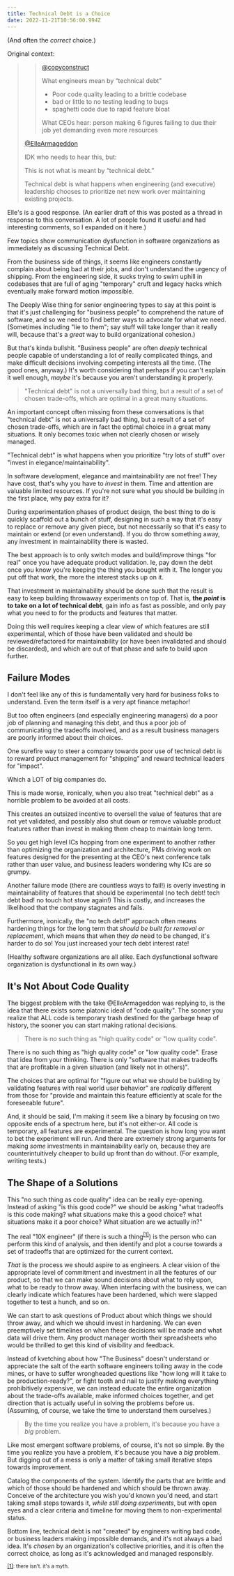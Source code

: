 ```yaml
---
title: Technical Debt is a Choice
date: 2022-11-21T10:56:00.994Z
---
```


(And often the _correct_ choice.)

Original context:

> > [@copyconstruct](https://twitter.com/copyconstruct/status/1592527230978387968)
> >
> > What engineers mean by “technical debt”
> >
> > - Poor code quality leading to a brittle codebase
> > - bad or little to no testing leading to bugs
> > - spaghetti code due to rapid feature bloat
> >
> > What CEOs hear: person making 6 figures failing to due their
> > job yet demanding even more resources
>
> [@ElleArmageddon](https://twitter.com/ElleArmageddon/status/1592885383477723137)
>
> IDK who needs to hear this, but:
>
> This is not what is meant by “technical debt.”
>
> Technical debt is what happens when engineering (and executive)
> leadership chooses to prioritize net new work over maintaining
> existing projects.

Elle's is a good response. (An earlier draft of this was posted
as a thread in response to this conversation. A lot of people
found it useful and had interesting comments, so I expanded on it
here.)

Few topics show communication dysfunction in software
organizations as immediately as discussing Technical Debt.

From the business side of things, it seems like engineers
constantly complain about being bad at their jobs, and don't
understand the urgency of shipping. From the engineering side,
it sucks trying to swim uphill in codebases that are full of
aging "temporary" cruft and legacy hacks which eventually make
forward motion impossible.

The Deeply Wise thing for senior engineering types to say at this
point is that it's just challenging for "business people" to
comprehend the nature of software, and so we need to find better
ways to advocate for what we need. (Sometimes including "lie to
them"; say stuff will take longer than it really will, because
that's a _great_ way to build organizational cohesion.)

But that's kinda bullshit. "Business people" are often _deeply_
technical people capable of understanding a lot of really
complicated things, and make difficult decisions involving
competing interests all the time. (The good ones, anyway.) It's
worth considering that perhaps if you can't explain it well
enough, _maybe_ it's because you aren't understanding it
properly.

<blockquote class="pullquote left"><p>"Technical debt" is not a
universally bad thing, but a result of a set of chosen
trade-offs, which are optimal in a great many
situations.</p></blockquote>

An important concept often missing from these conversations is
that "technical debt" is not a universally bad thing, but a
result of a set of chosen trade-offs, which are in fact the
optimal choice in a great many situations. It only becomes toxic
when not clearly chosen or wisely managed.

"Technical debt" is what happens when you prioritize "try lots of
stuff" over "invest in elegance/maintainability".

In software development, elegance and maintainability are not
free! They have cost, that's why you have to _invest_ in them.
Time and attention are valuable limited resources. If you're not
sure what you should be building in the first place, why pay
extra for it?

During experimentation phases of product design, the best thing
to do is quickly scaffold out a bunch of stuff, designing in such
a way that it's easy to replace or remove any given piece, but
not necessarily so that it's easy to maintain or extend (or even
understand). If you do throw something away, any investment in
maintainability there is wasted.

The best approach is to only switch modes and build/improve
things "for real" once you have adequate product validation. Ie,
pay down the debt once you know you're keeping the thing you
bought with it. The longer you put off that work, the more the
interest stacks up on it.

That investment in maintainability should be done such that the
result is easy to keep building throwaway experiments on top of.
That is, **the _point_ is to take on a lot of technical debt**,
gain info as fast as possible, and only pay what you need to for
the products and features that matter.

Doing this well requires keeping a clear view of which features
are still experimental, which of those have been validated and
should be reviewed/refactored for maintainability (or have been
invalidated and should be discarded), and which are out of that
phase and safe to build upon further.

## Failure Modes

I don't feel like any of this is fundamentally very hard for
business folks to understand. Even the term itself is a very apt
finance metaphor!

But too often engineers (and especially engineering managers) do
a poor job of planning and managing this debt, and thus a poor
job of communicating the tradeoffs involved, and as a result
business managers are poorly informed about their choices.

One surefire way to steer a company towards poor use of technical
debt is to reward product management for "shipping" and reward
technical leaders for "impact".

Which a LOT of big companies do.

This is made worse, ironically, when you also treat "technical
debt" as a horrible problem to be avoided at all costs.

This creates an outsized incentive to oversell the value of
features that are not yet validated, and possibly also shut down
or remove valuable product features rather than invest in making
them cheap to maintain long term.

So you get high level ICs hopping from one experiment to another
rather than optimizing the organization and architecture, PMs
driving work on features designed for the presenting at the CEO's
next conference talk rather than user value, and business leaders
wondering why ICs are so grumpy.

Another failure mode (there are countless ways to fail!) is
overly investing in maintainability of features that should be
experimental (no tech debt! tech debt bad! no touch hot stove
again!) This is costly, and increases the likelihood that the
company stagnates and fails.

Furthermore, ironically, the "no tech debt!" approach often means
hardening things for the long term that _should be built for
removal or replacement_, which means that when they _do_ need to
be changed, it's harder to do so! You just increased your tech
debt interest rate!

(Healthy software organizations are all alike. Each dysfunctional
software organization is dysfunctional in its own way.)

## It's Not About Code Quality

The biggest problem with the take @ElleArmageddon was replying
to, is the idea that there exists some platonic ideal of "code
quality". The sooner you realize that ALL code is temporary trash
destined for the garbage heap of history, the sooner you can
start making rational decisions.

<blockquote class="pullquote right"><p>There is no such thing as
"high quality code" or "low quality code".</p></blockquote>

There is no such thing as "high quality code" or "low quality
code". Erase that idea from your thinking. There is only
"software that makes tradeoffs that are profitable in a given
situation (and likely not in others)".

The choices that are optimal for "figure out what we should be
building by validating features with real world user behavior"
are _radically_ different from those for "provide and maintain
this feature efficiently at scale for the foreseeable future".

And, it should be said, I'm making it seem like a binary by
focusing on two opposite ends of a spectrum here, but it's not
either-or. All code is temporary, all features are experimental.
The question is how long you want to bet the experiment will run.
And there are extremely strong arguments for making _some_
investments in maintainability early on, because they are
counterintuitively cheaper to build up front than do without.
(For example, writing tests.)

## The Shape of a Solutions

This "no such thing as code quality" idea can be really
eye-opening. Instead of asking "is this good code?" we should be
asking "what tradeoffs is this code making? what situations make
this a good choice? what situations make it a poor choice? What
situation are we actually in?"

The real "10X engineer" (if there is such a thing<sup><a
href="#techdebt-fn-1" id="techdebt-return-1">[1]<a></sup>) is
the person who can perform this kind of analysis, and then
identify and plot a course towards a set of tradeoffs that are
optimized for the current context.

_That_ is the process we should aspire to as engineers. A clear
vision of the appropriate level of commitment and investment in
all the features of our product, so that we can make sound
decisions about what to rely upon, what to be ready to throw
away. When interfacing with the business, we can clearly
indicate which features have been hardened, which were slapped
together to test a hunch, and so on.

We can start to ask questions of Product about which things we
should throw away, and which we should invest in hardening. We
can even preemptively set timelines on when these decisions will
be made and what data will drive them. Any product manager
worth their spreadsheets who would be thrilled to get this kind
of visibility and feedback.

Instead of kvetching about how "The Business" doesn't understand
or appreciate the salt of the earth software engineers toiling
away in the code mines, or have to suffer wrongheaded questions
like "how long will it take to be production-ready?", or fight
tooth and nail to justify making everything prohibitively
expensive, we can instead educate the entire organization about
the trade-offs available, make informed choices together, and get
direction that is actually useful in solving the problems before
us. (Assuming, of course, we take the time to understand them
ourselves.)

<blockquote class="pullquote left"><p>By the time you realize you
have a problem, it&#39;s because you have a <em>big</em>
problem.</p></blockquote>

Like most emergent software problems, of course, it's not so
simple. By the time you realize you have a problem, it's because
you have a _big_ problem. But digging out of a mess is only a
matter of taking small iterative steps towards improvement.

Catalog the components of the system. Identify the parts that are
brittle and which of those should be hardened and which should be
thrown away. Conceive of the architecture you wish you'd known
you'd need, and start taking small steps towards it, _while still
doing experiments_, but with open eyes and a clear criteria and
timeline for moving them to non-experimental status.

Bottom line, technical debt is not "created" by engineers writing
bad code, or business leaders making impossible demands, and it's
not always a bad idea. It's _chosen_ by an organization's
collective priorities, and it is often the correct choice, as
long as it's acknowledged and managed responsibly.

<small><a href="#techdebt-return-1" id="techdebt-fn-1"
name="techdebt-fn-1">[1]</a>: there isn't. it's a myth.</small>
